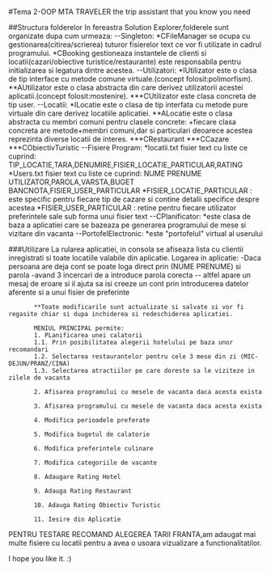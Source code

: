 #Tema 2-OOP MTA TRAVELER the trip assistant that you know you need

##Structura folderelor
In fereastra Solution Explorer,folderele sunt organizate dupa cum urmeaza:
--Singleton:
       *CFileManager se ocupa cu gestionarea(citirea/scrierea)
           tuturor fisierelor text ce vor fi utilizate in cadrul programului.
       *CBooking gestioneaza instantele de clienti si locatii(cazari/obiective turistice/restaurante) este responsabila pentru initializarea si 
         legatura dintre acestea.
--Utilizatori:
       *IUtilizator este o clasa de tip interface cu metode comune virtuale.(concept folosit:polimorfism).
        **AUtilizator este o clasa abstracta din care derivez utilizatorii acestei aplicatii.(concept folosit:mostenire).
         ***CUtilizator este clasa concreta de tip user.
--Locatii:
       *ILocatie este o clasa de tip interfata cu metode pure virtuale din care derivez locatiile aplicatiei.
        **ALocatie este o clasa abstracta cu membri comuni pentru clasele concrete:
         +fiecare clasa concreta are metode+membri comuni,dar si particulari deoarece acestea reprezinta diverse locatii de interes.
          ***CRestaurant
          ***CCazare
          ***CObiectivTuristic
--Fisiere Program:
       *locatii.txt fisier text cu liste ce cuprind:
         TIP_LOCATIE,TARA,DENUMIRE,FISIER_LOCATIE_PARTICULAR,RATING
       *Users.txt fisier text cu liste ce cuprind:
         NUME PRENUME UTILIZATOR,PAROLA,VARSTA,BUGET BANCNOTA,FISIER_USER_PARTICULAR
       *FISIER_LOCATIE_PARTICULAR : este specific pentru fiecare tip de cazare si contine detalii specifice despre acestea
       *FISIER_USER_PARTICULAR : retine pentru fiecare utilizator preferintele sale sub forma unui fisier text
--CPlanificator:
       *este clasa de baza a aplicatiei care se bazeaza pe generarea programului de mese si vizitare din vacanta
--PortofelElectronic:
       *este "portofelul" virtual al userului

###Utilizare
La rularea aplicatiei, in consola se afiseaza lista cu clientii inregistrati si toate locatiile valabile din aplicatie.
Logarea in aplicatie:
     -Daca persoana are deja cont se poate loga direct prin (NUME PRENUME) si parola
        -avand 3 incercari de a introduce parola corecta
           -- altfel apare un mesaj de eroare si il ajuta sa isi creeze un cont prin introducerea datelor aferente si a unui fisier de preferinte

           **Toate modificarile sunt actualizate si salvate si vor fi regasite chiar si dupa inchiderea si redeschiderea aplicatiei.

           MENIUL PRINCIPAL permite:
           1. PLanificarea unei calatorii
           1.1. Prin posibilitatea alegerii hotelului pe baza unor recomandari
           1.2. Selectarea restaurantelor pentru cele 3 mese din zi (MIC-DEJUN/PRANZ/CINA)
           1.3. Selectarea atractiilor pe care doreste sa le viziteze in zilele de vacanta

           2. Afisarea programului cu mesele de vacanta daca acesta exista

           3. Afisarea programului cu mesele de vacanta daca acesta exista

           4. Modifica perioadele preferate

           5. Modifica bugetul de calatorie

           6. Modifica preferintele culinare

           7. Modifica categoriile de vacante

           8. Adaugare Rating Hotel

           9. Adauga Rating Restaurant

           10. Adauga Rating Obiectiv Turistic

           11. Iesire din Aplicatie

PENTRU TESTARE RECOMAND ALEGEREA TARII FRANTA,am adaugat mai multe fisiere cu locatii pentru a avea o usoara vizualizare a functionalitatilor.

I hope you like it.
:)